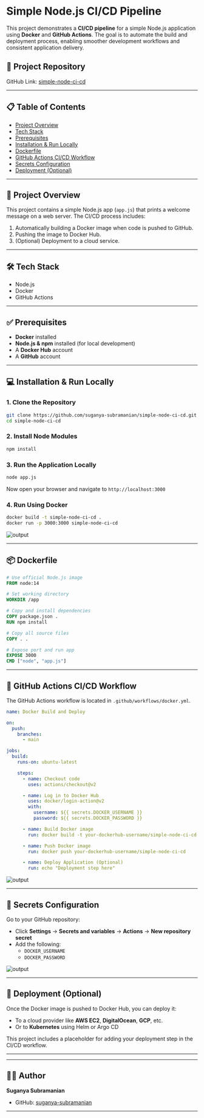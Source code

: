 # Simple Node.js CI/CD Pipeline

This project demonstrates a **CI/CD pipeline** for a simple Node.js application using **Docker** and **GitHub Actions**. The goal is to automate the build and deployment process, enabling smoother development workflows and consistent application delivery.

## 🔗 Project Repository

GitHub Link: [simple-node-ci-cd](https://github.com/suganya-subramanian/simple-node-ci-cd)

---

## 📋 Table of Contents

- [Project Overview](#project-overview)
- [Tech Stack](#tech-stack)
- [Prerequisites](#prerequisites)
- [Installation & Run Locally](#installation--run-locally)
- [Dockerfile](#dockerfile)
- [GitHub Actions CI/CD Workflow](#github-actions-cicd-workflow)
- [Secrets Configuration](#secrets-configuration)
- [Deployment (Optional)](#deployment-optional)

---

## 📘 Project Overview

This project contains a simple Node.js app (`app.js`) that prints a welcome message on a web server. The CI/CD process includes:

1. Automatically building a Docker image when code is pushed to GitHub.
2. Pushing the image to Docker Hub.
3. (Optional) Deployment to a cloud service.

---

## 🛠️ Tech Stack

- Node.js
- Docker
- GitHub Actions

---

## ✅ Prerequisites

- **Docker** installed
- **Node.js & npm** installed (for local development)
- A **Docker Hub** account
- A **GitHub** account

---

## 💻 Installation & Run Locally

### 1. Clone the Repository

```bash
git clone https://github.com/suganya-subramanian/simple-node-ci-cd.git
cd simple-node-ci-cd
```

### 2. Install Node Modules

```bash
npm install
```

### 3. Run the Application Locally

```bash
node app.js
```

Now open your browser and navigate to `http://localhost:3000`

### 4. Run Using Docker

```bash
docker build -t simple-node-ci-cd .
docker run -p 3000:3000 simple-node-ci-cd
```
![output](https://raw.githubusercontent.com/suganya-subramanian/real-time-devops-projects/main/nodejs-ci-cd-project/screenshots/picture3.png)

---

## 📦 Dockerfile

```Dockerfile
# Use official Node.js image
FROM node:14

# Set working directory
WORKDIR /app

# Copy and install dependencies
COPY package.json .
RUN npm install

# Copy all source files
COPY . .

# Expose port and run app
EXPOSE 3000
CMD ["node", "app.js"]
```

---

## 🔄 GitHub Actions CI/CD Workflow

The GitHub Actions workflow is located in `.github/workflows/docker.yml`.

```yaml
name: Docker Build and Deploy

on:
  push:
    branches:
      - main

jobs:
  build:
    runs-on: ubuntu-latest

    steps:
      - name: Checkout code
        uses: actions/checkout@v2

      - name: Log in to Docker Hub
        uses: docker/login-action@v2
        with:
          username: ${{ secrets.DOCKER_USERNAME }}
          password: ${{ secrets.DOCKER_PASSWORD }}

      - name: Build Docker image
        run: docker build -t your-dockerhub-username/simple-node-ci-cd .

      - name: Push Docker image
        run: docker push your-dockerhub-username/simple-node-ci-cd

      - name: Deploy Application (Optional)
        run: echo "Deployment step here"
```
![output](https://raw.githubusercontent.com/suganya-subramanian/real-time-devops-projects/main/nodejs-ci-cd-project/screenshots/picture2.png)

---

## 🔐 Secrets Configuration

Go to your GitHub repository:

- Click **Settings** → **Secrets and variables** → **Actions** → **New repository secret**
- Add the following:
  - `DOCKER_USERNAME`
  - `DOCKER_PASSWORD`

![output](https://raw.githubusercontent.com/suganya-subramanian/real-time-devops-projects/main/nodejs-ci-cd-project/screenshots/picture1.png)



---




## 🚀 Deployment (Optional)

Once the Docker image is pushed to Docker Hub, you can deploy it:

- To a cloud provider like **AWS EC2**, **DigitalOcean**, **GCP**, etc.
- Or to **Kubernetes** using Helm or Argo CD

This project includes a placeholder for adding your deployment step in the CI/CD workflow.

---

---

## 👩‍💻 Author

**Suganya Subramanian**

- GitHub: [suganya-subramanian](https://github.com/suganya-subramanian)

---



